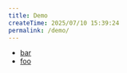 ```yaml
---
title: Demo
createTime: 2025/07/10 15:39:24
permalink: /demo/
---
```


- [bar](Installation)
- [foo](Usage)
